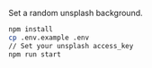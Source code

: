 Set a random unsplash background.

```bash
npm install
cp .env.example .env
// Set your unsplash access_key
npm run start
```
